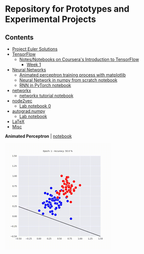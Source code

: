 # Repository for Prototypes and Experimental Projects

## Contents

- [Project Euler Solutions](projecteuler)
- [TensorFlow](tensorflow2)
  - [Notes/Notebooks on Coursera's Introduction to TensorFlow](tensorflow2/coursera_intro_tf)
    - [Week 1](tensorflow2/coursera_intro_tf/week1)
- [Neural Networks](nn)
  - [Animated perceptron training process with matplotlib](nn/animated_perceptron.ipynb)
  - [Neural Network in numpy from scratch notebook](nn/nn_from_scratch.ipynb)
  - [RNN in PyTorch notebook](nn/rnn_pytorch.ipynb)
- [networkx](networkx)
  - [networkx tutorial notebook](networkx/tutorial.ipynb)
- [node2vec](node2vec)
  - [Lab notebook 0](node2vec/lab_0.ipynb)
- [autograd.numpy](autograd_np)
  - [Lab notebook](autograd_np/autograd_lab.ipynb)
- [LaTeX](latex)
- [Misc](misc)


**Animated Perceptron** | [notebook](nn/animated_perceptron.ipynb)

<img src="nn/animated_perceptron.gif" width="350">
